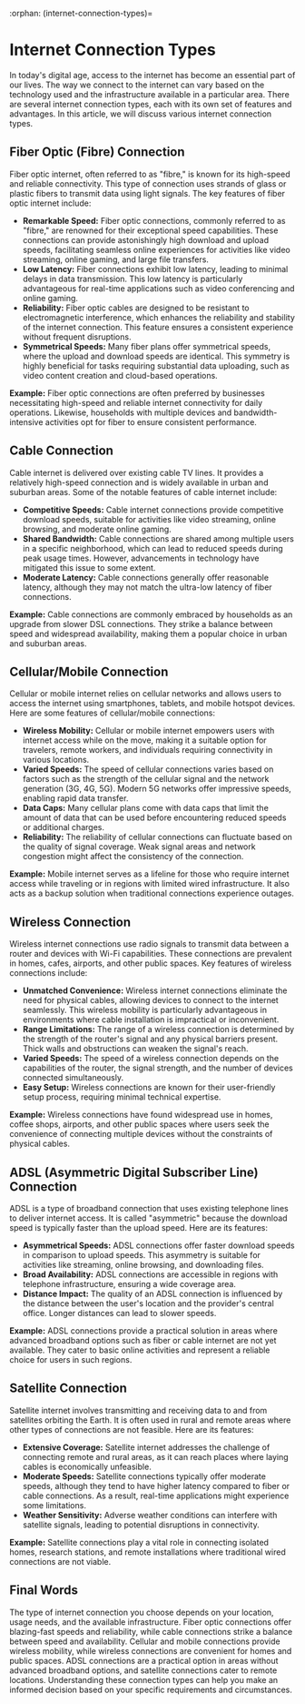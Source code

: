 :orphan:
(internet-connection-types)=

# Internet Connection Types

In today's digital age, access to the internet has become an essential part of our lives. The way we connect to the internet can vary based on the technology used and the infrastructure available in a particular area. There are several internet connection types, each with its own set of features and advantages. In this article, we will discuss various internet connection types.

## Fiber Optic (Fibre) Connection
   
   Fiber optic internet, often referred to as "fibre," is known for its high-speed and reliable connectivity. This type of connection uses strands of glass or plastic fibers to transmit data using light signals. The key features of fiber optic internet include:

   - **Remarkable Speed:** Fiber optic connections, commonly referred to as "fibre," are renowned for their exceptional speed capabilities. These connections can provide astonishingly high download and upload speeds, facilitating seamless online experiences for activities like video streaming, online gaming, and large file transfers.
   - **Low Latency:** Fiber connections exhibit low latency, leading to minimal delays in data transmission. This low latency is particularly advantageous for real-time applications such as video conferencing and online gaming.
   - **Reliability:** Fiber optic cables are designed to be resistant to electromagnetic interference, which enhances the reliability and stability of the internet connection. This feature ensures a consistent experience without frequent disruptions.
   - **Symmetrical Speeds:** Many fiber plans offer symmetrical speeds, where the upload and download speeds are identical. This symmetry is highly beneficial for tasks requiring substantial data uploading, such as video content creation and cloud-based operations.

   **Example:** Fiber optic connections are often preferred by businesses necessitating high-speed and reliable internet connectivity for daily operations. Likewise, households with multiple devices and bandwidth-intensive activities opt for fiber to ensure consistent performance.

## Cable Connection

   Cable internet is delivered over existing cable TV lines. It provides a relatively high-speed connection and is widely available in urban and suburban areas. Some of the notable features of cable internet include:

   - **Competitive Speeds:** Cable internet connections provide competitive download speeds, suitable for activities like video streaming, online browsing, and moderate online gaming.
   - **Shared Bandwidth:** Cable connections are shared among multiple users in a specific neighborhood, which can lead to reduced speeds during peak usage times. However, advancements in technology have mitigated this issue to some extent.
   - **Moderate Latency:** Cable connections generally offer reasonable latency, although they may not match the ultra-low latency of fiber connections.
   
   **Example:** Cable connections are commonly embraced by households as an upgrade from slower DSL connections. They strike a balance between speed and widespread availability, making them a popular choice in urban and suburban areas.

## Cellular/Mobile Connection

   Cellular or mobile internet relies on cellular networks and allows users to access the internet using smartphones, tablets, and mobile hotspot devices. Here are some features of cellular/mobile connections:

   - **Wireless Mobility:** Cellular or mobile internet empowers users with internet access while on the move, making it a suitable option for travelers, remote workers, and individuals requiring connectivity in various locations.
   - **Varied Speeds:** The speed of cellular connections varies based on factors such as the strength of the cellular signal and the network generation (3G, 4G, 5G). Modern 5G networks offer impressive speeds, enabling rapid data transfer.
   - **Data Caps:** Many cellular plans come with data caps that limit the amount of data that can be used before encountering reduced speeds or additional charges.
   - **Reliability:** The reliability of cellular connections can fluctuate based on the quality of signal coverage. Weak signal areas and network congestion might affect the consistency of the connection.

   **Example:** Mobile internet serves as a lifeline for those who require internet access while traveling or in regions with limited wired infrastructure. It also acts as a backup solution when traditional connections experience outages.

## Wireless Connection

   Wireless internet connections use radio signals to transmit data between a router and devices with Wi-Fi capabilities. These connections are prevalent in homes, cafes, airports, and other public spaces. Key features of wireless connections include:

   - **Unmatched Convenience:** Wireless internet connections eliminate the need for physical cables, allowing devices to connect to the internet seamlessly. This wireless mobility is particularly advantageous in environments where cable installation is impractical or inconvenient.
   - **Range Limitations:** The range of a wireless connection is determined by the strength of the router's signal and any physical barriers present. Thick walls and obstructions can weaken the signal's reach.
   - **Varied Speeds:** The speed of a wireless connection depends on the capabilities of the router, the signal strength, and the number of devices connected simultaneously.
   - **Easy Setup:** Wireless connections are known for their user-friendly setup process, requiring minimal technical expertise.

   **Example:** Wireless connections have found widespread use in homes, coffee shops, airports, and other public spaces where users seek the convenience of connecting multiple devices without the constraints of physical cables.

## ADSL (Asymmetric Digital Subscriber Line) Connection

   ADSL is a type of broadband connection that uses existing telephone lines to deliver internet access. It is called "asymmetric" because the download speed is typically faster than the upload speed. Here are its features:

   - **Asymmetrical Speeds:** ADSL connections offer faster download speeds in comparison to upload speeds. This asymmetry is suitable for activities like streaming, online browsing, and downloading files.
   - **Broad Availability:** ADSL connections are accessible in regions with telephone infrastructure, ensuring a wide coverage area.
   - **Distance Impact:** The quality of an ADSL connection is influenced by the distance between the user's location and the provider's central office. Longer distances can lead to slower speeds.
   
   **Example:** ADSL connections provide a practical solution in areas where advanced broadband options such as fiber or cable internet are not yet available. They cater to basic online activities and represent a reliable choice for users in such regions.

## Satellite Connection

   Satellite internet involves transmitting and receiving data to and from satellites orbiting the Earth. It is often used in rural and remote areas where other types of connections are not feasible. Here are its features:

   - **Extensive Coverage:** Satellite internet addresses the challenge of connecting remote and rural areas, as it can reach places where laying cables is economically unfeasible.
   - **Moderate Speeds:** Satellite connections typically offer moderate speeds, although they tend to have higher latency compared to fiber or cable connections. As a result, real-time applications might experience some limitations.
   - **Weather Sensitivity:** Adverse weather conditions can interfere with satellite signals, leading to potential disruptions in connectivity.
   
   **Example:** Satellite connections play a vital role in connecting isolated homes, research stations, and remote installations where traditional wired connections are not viable.


## Final Words

The type of internet connection you choose depends on your location, usage needs, and the available infrastructure. Fiber optic connections offer blazing-fast speeds and reliability, while cable connections strike a balance between speed and availability. Cellular and mobile connections provide wireless mobility, while wireless connections are convenient for homes and public spaces. ADSL connections are a practical option in areas without advanced broadband options, and satellite connections cater to remote locations. Understanding these connection types can help you make an informed decision based on your specific requirements and circumstances.